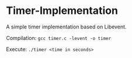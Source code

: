# Timer-Implementation

A simple timer implementation based on Libevent. 

Compilation: `gcc timer.c -levent -o timer`

Execute: `./timer <time in seconds>` 
